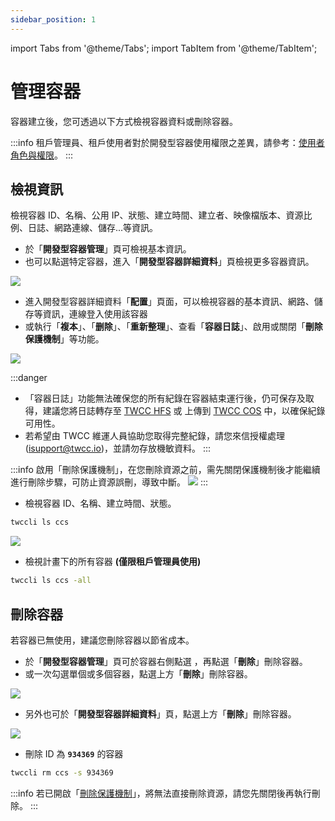 ```yaml
---
sidebar_position: 1
---
```


import Tabs from '@theme/Tabs';
import TabItem from '@theme/TabItem';

# 管理容器

容器建立後，您可透過以下方式檢視容器資料或刪除容器。

:::info
租戶管理員、租戶使用者對於開發型容器使用權限之差異，請參考：[<ins>使用者角色與權限</ins>](https://man.twcc.ai/@twccdocs/role-main-zh/https%3A%2F%2Fman.twcc.ai%2F%40twccdocs%2Frole-compute-zh#%E9%96%8B%E7%99%BC%E5%9E%8B%E5%AE%B9%E5%99%A8)。
:::


## 檢視資訊

檢視容器 ID、名稱、公用 IP、狀態、建立時間、建立者、映像檔版本、資源比例、日誌、網路連線、儲存...等資訊。

<Tabs>
<TabItem value="TWCC 入口網站" label="TWCC 入口網站">

- 於「**開發型容器管理**」頁可檢視基本資訊。
- 也可以點選特定容器，進入「**開發型容器詳細資料**」頁檢視更多容器資訊。

![](https://cos.twcc.ai/SYS-MANUAL/uploads/upload_66e8d42357ff675c82a5f267559461c0.png)


- 進入開發型容器詳細資料「**配置**」頁面，可以檢視容器的基本資訊、網路、儲存等資訊，連線登入使用該容器
- 或執行「**複本**」、「**删除**」、「**重新整理**」、查看「**容器日誌**」、啟用或關閉「**刪除保護機制**」等功能。

![](https://cos.twcc.ai/SYS-MANUAL/uploads/upload_cf118734826fcdd287da97a30865c0d5.png)

:::danger
- 「容器日誌」功能無法確保您的所有紀錄在容器結束運行後，仍可保存及取得，建議您將日誌轉存至 [TWCC HFS](https://man.twcc.ai/@preview-twccdocs/doc-hfs-main-zh) 或 上傳到 [TWCC COS](https://man.twcc.ai/@preview-twccdocs/doc-cos-main-zh) 中，以確保紀錄可用性。
- 若希望由 TWCC 維運人員協助您取得完整紀錄，請您來信授權處理 (isupport@twcc.io)，並請勿存放機敏資料。
:::

:::info
啟用「刪除保護機制」，在您刪除資源之前，需先關閉保護機制後才能繼續進行刪除步驟，可防止資源誤刪，導致中斷。
![](https://i.imgur.com/vfuSZhT.gif)
:::

</TabItem>
<TabItem value="TWCC CLI" label="TWCC CLI">

- 檢視容器 ID、名稱、建立時間、狀態。

```bash
twccli ls ccs
```

![](https://cos.twcc.ai/SYS-MANUAL/uploads/upload_8c56a8a4bafb8fd5ee6b4913dc5d9c86.png)

- 檢視計畫下的所有容器 **(僅限租戶管理員使用)**
    
```bash
twccli ls ccs -all
```

</TabItem>
</Tabs>


## 刪除容器

若容器已無使用，建議您刪除容器以節省成本。

<Tabs>
<TabItem value="TWCC 入口網站" label="TWCC 入口網站">

- 於「**開發型容器管理**」頁可於容器右側點選 <i class="fa fa-ellipsis-v fa-20" aria-hidden="true"></i> ，再點選「**刪除**」刪除容器。
- 或一次勾選單個或多個容器，點選上方「**刪除**」刪除容器。

![](https://cos.twcc.ai/SYS-MANUAL/uploads/upload_2d1182756e5313f7ce9a9d286d19b87a.png)


- 另外也可於「**開發型容器詳細資料**」頁，點選上方「**刪除**」刪除容器。

![](https://cos.twcc.ai/SYS-MANUAL/uploads/upload_2881ea99d7be4882eab6634184a14f8d.png)

</TabItem>
<TabItem value="TWCC CLI" label="TWCC CLI">

- 刪除 ID 為 **`934369`** 的容器

```bash
twccli rm ccs -s 934369
```

</TabItem>
</Tabs>


:::info
若已開啟「[刪除保護機制](https://man.twcc.ai/@twccdocs/guide-ccs-manage-zh#%E6%AA%A2%E8%A6%96%E8%B3%87%E8%A8%8A)」，將無法直接刪除資源，請您先關閉後再執行刪除。
:::